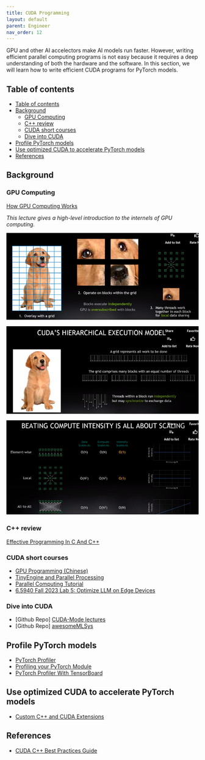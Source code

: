 ```yaml
---
title: CUDA Programming
layout: default
parent: Engineer
nav_order: 12
---
```


GPU and other AI accelectors make AI models run faster. However, writing efficient parallel computing programs is not easy because it requires a deep understanding of both the hardware and the software. In this section, we will learn how to write efficient CUDA programs for PyTorch models.

## Table of contents
- [Table of contents](#table-of-contents)
- [Background](#background)
  - [GPU Computing](#gpu-computing)
  - [C++ review](#c-review)
  - [CUDA short courses](#cuda-short-courses)
  - [Dive into CUDA](#dive-into-cuda)
- [Profile PyTorch models](#profile-pytorch-models)
- [Use optimized CUDA to accelerate PyTorch models](#use-optimized-cuda-to-accelerate-pytorch-models)
- [References](#references)

## Background

### GPU Computing
[How GPU Computing Works](https://www.nvidia.com/en-us/on-demand/session/gtcspring21-s31151/)

_This lecture gives a high-level introduction to the internels of GPU computing._

![alt text](image-13.png)

![alt text](image-14.png)

![alt text](image-15.png)

### C++ review
[Effective Programming In C And C++](https://ocw.mit.edu/courses/6-s096-effective-programming-in-c-and-c-january-iap-2014/pages/lecture-notes/)

### CUDA short courses
- [GPU Programming (Chinese)](https://face2ai.com/program-blog/#GPU)
- [TinyEngine and Parallel Processing](https://www.youtube.com/watch?app=desktop&v=gGcbn0ISOJM)
- [Parallel Computing Tutorial](https://github.com/mit-han-lab/parallel-computing-tutorial)
- [6.5940 Fall 2023 Lab 5: Optimize LLM on Edge Devices](https://docs.google.com/document/u/0/d/13IaTfPKjp0KiSBEhPdX9IxgXMIAZfiFjor37OWQJhMM/mobilebasic)

### Dive into CUDA
- [Github Repo] [CUDA-Mode lectures](https://github.com/cuda-mode/lectures)
- [Github Repo] [awesomeMLSys](https://github.com/cuda-mode/awesomeMLSys)

## Profile PyTorch models
- [PyTorch Profiler](https://pytorch.org/tutorials/recipes/recipes/profiler_recipe.html?highlight=profil)
- [Profiling your PyTorch Module](https://pytorch.org/tutorials/beginner/profiler.html?highlight=profiler)
- [PyTorch Profiler With TensorBoard](https://pytorch.org/tutorials/intermediate/tensorboard_profiler_tutorial.html?highlight=profile)

## Use optimized CUDA to accelerate PyTorch models
- [Custom C++ and CUDA Extensions](https://pytorch.org/tutorials/advanced/cpp_extension.html?highlight=cuda)

## References
- [CUDA C++ Best Practices Guide](https://docs.nvidia.com/cuda/cuda-c-best-practices-guide/index.html)




